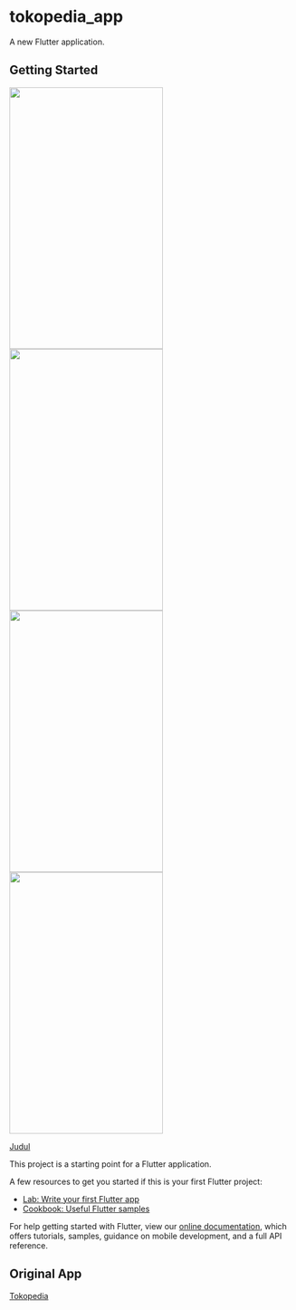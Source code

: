 # tokopedia_app

A new Flutter application.

## Getting Started

<img src="https://github.com/wakdyan/Flutter-Tokopedia-UI/blob/master/screenshot/flutter_01.png?raw=true" width="271" height="462" /> <img src="https://github.com/wakdyan/Flutter-Tokopedia-UI/blob/master/screenshot/flutter_02.png?raw=true" width="271" height="462" /> <img src="https://github.com/wakdyan/Flutter-Tokopedia-UI/blob/master/screenshot/flutter_03.png?raw=true" width="271" height="462" /> <img src="https://github.com/wakdyan/Flutter-Tokopedia-UI/blob/master/screenshot/flutter_04.png?raw=true" width="271" height="462" />

[Judul](https://github.com/wakdyan/Flutter-Tokopedia-UI/blob/master/screenshot/flutter_04.png)

This project is a starting point for a Flutter application.

A few resources to get you started if this is your first Flutter project:

- [Lab: Write your first Flutter app](https://flutter.dev/docs/get-started/codelab)
- [Cookbook: Useful Flutter samples](https://flutter.dev/docs/cookbook)

For help getting started with Flutter, view our
[online documentation](https://flutter.dev/docs), which offers tutorials,
samples, guidance on mobile development, and a full API reference.

## Original App
[Tokopedia](https://play.google.com/store/apps/details?id=com.tokopedia.tkpd&hl=in)
